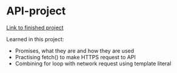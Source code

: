 # API-project

[Link to finished project](https://criminy-git.github.io/api-project-pokedex/)

Learned in this project:
- Promises, what they are and how they are used
- Practising fetch() to make HTTPS request to API
- Combining for loop with network request using template literal
